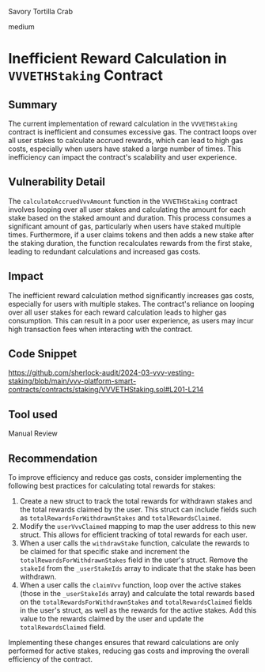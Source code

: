Savory Tortilla Crab

medium

# Inefficient Reward Calculation in `VVVETHStaking` Contract

## Summary
The current implementation of reward calculation in the `VVVETHStaking` contract is inefficient and consumes excessive gas. The contract loops over all user stakes to calculate accrued rewards, which can lead to high gas costs, especially when users have staked a large number of times. This inefficiency can impact the contract's scalability and user experience.

## Vulnerability Detail
The `calculateAccruedVvvAmount` function in the `VVVETHStaking` contract involves looping over all user stakes and calculating the amount for each stake based on the staked amount and duration. This process consumes a significant amount of gas, particularly when users have staked multiple times. Furthermore, if a user claims tokens and then adds a new stake after the staking duration, the function recalculates rewards from the first stake, leading to redundant calculations and increased gas costs.

## Impact
The inefficient reward calculation method significantly increases gas costs, especially for users with multiple stakes. The contract's reliance on looping over all user stakes for each reward calculation leads to higher gas consumption. This can result in a poor user experience, as users may incur high transaction fees when interacting with the contract. 

## Code Snippet
https://github.com/sherlock-audit/2024-03-vvv-vesting-staking/blob/main/vvv-platform-smart-contracts/contracts/staking/VVVETHStaking.sol#L201-L214

## Tool used

Manual Review

## Recommendation
To improve efficiency and reduce gas costs, consider implementing the following best practices for calculating total rewards for stakes:

1.  Create a new struct to track the total rewards for withdrawn stakes and the total rewards claimed by the user. This struct can include fields such as `totalRewardsForWithdrawnStakes` and `totalRewardsClaimed`.
2. Modify the `userVvvClaimed` mapping to map the user address to this new struct. This allows for efficient tracking of total rewards for each user.
3. When a user calls the `withdrawStake` function, calculate the rewards to be claimed for that specific stake and increment the `totalRewardsForWithdrawnStakes` field in the user's struct. Remove the `stakeId` from the `_userStakeIds` array to indicate that the stake has been withdrawn.
4. When a user calls the `claimVvv` function, loop over the active stakes (those in the `_userStakeIds` array) and calculate the total rewards based on the `totalRewardsForWithdrawnStakes` and `totalRewardsClaimed` fields in the user's struct, as well as the rewards for the active stakes. Add this value to the rewards claimed by the user and update the `totalRewardsClaimed` field.

Implementing these changes ensures that reward calculations are only performed for active stakes, reducing gas costs and improving the overall efficiency of the contract.